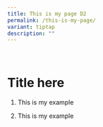 ```yaml
---
title: This is my page D2
permalink: /this-is-my-page/
variant: tiptap
description: ""
---
```

<h1><br>Title here </h1>
<ol data-tight="true" class="tight">
<li>
<p>This is my example</p>
</li>
<li>
<p>This is my example</p>
</li>
</ol>
<p></p>
<p></p>
<p></p>